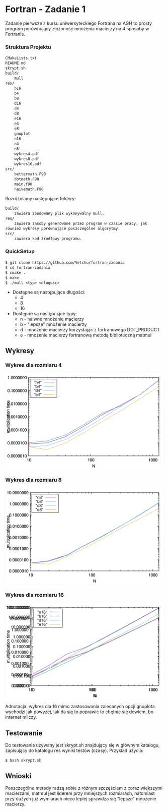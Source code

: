 # Fortran - Zadanie 1 #

Zadanie pierwsze z kursu uniwersyteckiego Fortrana na  AGH to prosty program porównujący złożoność mnożenia macierzy na 4 sposoby w Fortranie.

### Struktura Projektu ###

	CMakeLists.txt
	README.md
	skrypt.sh
	build/
		mull
	res/
		b16
		b4
		b8
		d16
		d4
		d8
		e16
		e4
		e8
		gnuplot
		n16
		n4
		n8
		wykres4.pdf
		wykres8.pdf
		wykres16.pdf
	src/
		bettermath.F90
	    dotmath.F90
	    main.f90
	    naivemath.F90

Rozróżniamy następujące foldery:

	build/
		zawiera zbudowany plik wykonywalny mull.
	res/
		zawiera zasoby generowane przez program w czasie pracy, jak również wykresy porównujące poszczególne algorytmy.
	src/
		zawiera kod źródłowy programu.
	
### QuickSetup ###

	$ git clone https://github.com/Vetchu/fortran-zadania
	$ cd fortran-zadania
	$ cmake .
	$ make
	$ ./mull <typ> <dlugosc>

* Dostępne są następujące długości:
	* 4
	* 8
	* 16
* Dostępne są następujące typy:
	* n - naiwne mnożenie macierzy
	* b - "lepsze" mnożenie macierzy
	* d - mnożenie macierzy korzystając z fortranowego DOT_PRODUCT 
	* e - mnożenie macierzy fortranową metodą biblioteczną matmul
	
## Wykresy ##

### Wykres dla rozmiaru 4 ###

![](res/wykres4.png)
### Wykres dla rozmiaru 8 ###

![](res/wykres8.png)

### Wykres dla rozmiaru 16 ###

![](res/wykres16.png)

Adnotacja: wykres dla 16 mimo zastosowania zalecanych opcji gnuplota wychodzi jak powyżej, jak da się to poprawić to chętnie się dowiem, bo internet milczy.

## Testowanie ##

Do testowania używany jest skrypt.sh znajdujący się w głównym katalogu, zapisujący do katalogu res wyniki testów (czasy).
Przykład użycia:

	$ bash skrypt.sh
	
## Wnioski ##

Poszczególne metody radzą sobie z różnym szczęściem z coraz większymi macierzami, matmul jest liderem przy mniejszych rozmiarach, natomiast przy dużych już wymiarach nieco lepiej sprawdza się "lepsze" mnożenie macierzy.